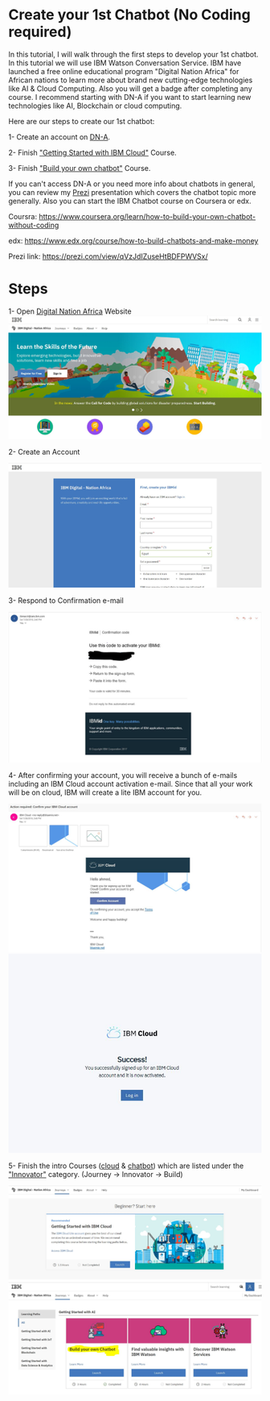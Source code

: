 # Create your 1st Chatbot (No Coding required)

In this tutorial, I will walk through the first steps to develop your 1st chatbot. In this tutorial we will use IBM Watson 
Conversation Service. IBM have launched a free online educational program "Digital Nation Africa" for African nations to learn more about brand new cutting-edge technologies like AI & Cloud Computing. Also you will get a badge after completing any course. I recommend starting with DN-A if you want to start learning new technologies like AI, Blockchain or cloud computing. 

Here are our steps to create our 1st chatbot:

1- Create an account on [DN-A](digitalnationafrica.com).

2- Finish ["Getting Started with IBM Cloud"](https://developer.ibm.com/africa/skills/innovator-getting-started-with-ibm-cloud/) Course.

3- Finish ["Build your own chatbot"](https://developer.ibm.com/africa/skills/innovator-chatbot-for-good/) Course.

If you can't access DN-A or you need more info about chatbots in general, you can review my [Prezi](https://prezi.com/view/qVzJdIZuseHtBDFPWVSx/) presentation which covers the chatbot topic more generally. Also you can start the IBM Chatbot course on Coursera or edx.

Coursra: https://www.coursera.org/learn/how-to-build-your-own-chatbot-without-coding

edx: https://www.edx.org/course/how-to-build-chatbots-and-make-money

Prezi link: https://prezi.com/view/qVzJdIZuseHtBDFPWVSx/

# Steps

1- Open [Digital Nation Africa](digitalnationafrica.com) Website
![alt text](https://github.com/abdelazizelsaman/Chatbot-examples/blob/master/bot/step1.JPG)

2- Create an Account

![alt text](https://github.com/abdelazizelsaman/Chatbot-examples/blob/master/bot/step2.JPG)

3- Respond to Confirmation e-mail

![alt text](https://github.com/abdelazizelsaman/Chatbot-examples/blob/master/bot/step4.JPG)

4- After confirming your account, you will receive  a bunch of e-mails including an IBM Cloud account activation e-mail. 
Since that all your work will be on cloud, IBM will create a lite IBM account for you.

![alt text](https://github.com/abdelazizelsaman/Chatbot-examples/blob/master/bot/step3.JPG)
![alt text](https://github.com/abdelazizelsaman/Chatbot-examples/blob/master/bot/step5.JPG)

5- Finish the intro Courses ([cloud](https://developer.ibm.com/africa/skills/innovator-getting-started-with-ibm-cloud/) & [chatbot](https://developer.ibm.com/africa/skills/innovator-chatbot-for-good/)) which are listed under the ["Innovator"](https://developer.ibm.com/africa/innovator/) category. (Journey -> Innovator -> Build)

![alt text](https://github.com/abdelazizelsaman/Chatbot-examples/blob/master/bot/step6.JPG)
![alt text](https://github.com/abdelazizelsaman/Chatbot-examples/blob/master/bot/step7.JPG)

